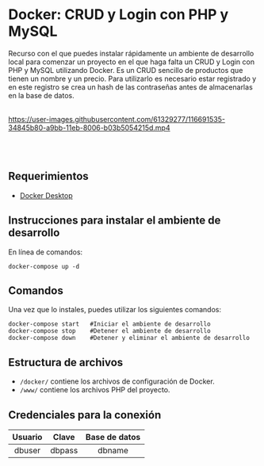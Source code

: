 # Docker: CRUD y Login con PHP y MySQL 
Recurso con el que puedes instalar rápidamente un ambiente de desarrollo local para comenzar un proyecto en el que haga falta un CRUD y Login con PHP y MySQL utilizando Docker. 
Es un CRUD sencillo de productos que tienen un nombre y un precio. Para utilizarlo es necesario estar registrado y en este registro se crea un hash de las contraseñas antes de almacenarlas en la base de datos.
<br /><br />


https://user-images.githubusercontent.com/61329277/116691535-34845b80-a9bb-11eb-8006-b03b5054215d.mp4



<br /><br />
## Requerimientos
- [Docker Desktop](https://www.docker.com/products/docker-desktop)

## Instrucciones para instalar el ambiente de desarrollo
En línea de comandos:
```
docker-compose up -d
```

## Comandos
Una vez que lo instales, puedes utilizar los siguientes comandos:
```
docker-compose start   #Iniciar el ambiente de desarrollo
docker-compose stop    #Detener el ambiente de desarrollo
docker-compose down    #Detener y eliminar el ambiente de desarrollo
```
## Estructura de archivos
* ```/docker/``` contiene los archivos de configuración de Docker.
* ```/www/``` contiene los archivos PHP del proyecto.

## Credenciales para la conexión
| Usuario | Clave | Base de datos |
| :-------------: | :-------------: | :-------------: |
| dbuser  | dbpass  | dbname  |
